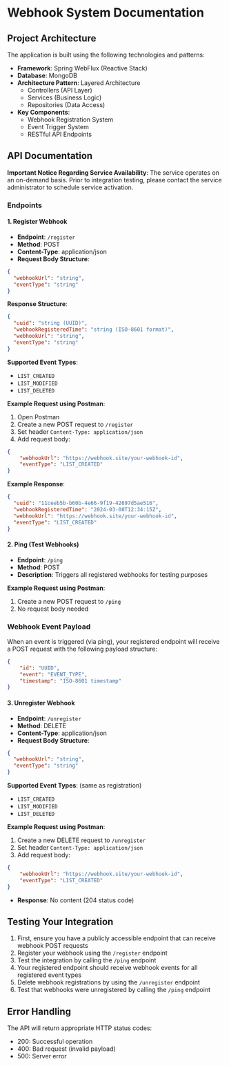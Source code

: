 # Webhook System Documentation

## Project Architecture

The application is built using the following technologies and patterns:

- **Framework**: Spring WebFlux (Reactive Stack)
- **Database**: MongoDB
- **Architecture Pattern**: Layered Architecture
  - Controllers (API Layer)
  - Services (Business Logic)
  - Repositories (Data Access)
- **Key Components**:
  - Webhook Registration System
  - Event Trigger System
  - RESTful API Endpoints

## API Documentation

**Important Notice Regarding Service Availability**:
The service operates on an on-demand basis. Prior to integration testing, please contact the service administrator to schedule service activation.

### Endpoints

#### 1. Register Webhook
- **Endpoint**: `/register`
- **Method**: POST
- **Content-Type**: application/json
- **Request Body Structure**:
```json
{
  "webhookUrl": "string",
  "eventType": "string"
}
```

**Response Structure**:
```json
{
  "uuid": "string (UUID)",
  "webhookRegisteredTime": "string (ISO-8601 format)",
  "webhookUrl": "string",
  "eventType": "string"
}
```

**Supported Event Types**:
- `LIST_CREATED`
- `LIST_MODIFIED`
- `LIST_DELETED`

**Example Request using Postman**:
1. Open Postman
2. Create a new POST request to `/register`
3. Set header `Content-Type: application/json`
4. Add request body:
```json
{
    "webhookUrl": "https://webhook.site/your-webhook-id",
    "eventType": "LIST_CREATED"
}
```

**Example Response**:
```json
{
  "uuid": "11ceeb5b-b60b-4e66-9f19-42697d5ae516",
  "webhookRegisteredTime": "2024-03-08T12:34:15Z",
  "webhookUrl": "https://webhook.site/your-webhook-id",
  "eventType": "LIST_CREATED"
}
```

#### 2. Ping (Test Webhooks)
- **Endpoint**: `/ping`
- **Method**: POST
- **Description**: Triggers all registered webhooks for testing purposes

**Example Request using Postman**:
1. Create a new POST request to `/ping`
2. No request body needed

### Webhook Event Payload

When an event is triggered (via ping), your registered endpoint will receive a POST request with the following payload structure:

```json
{
    "id": "UUID",
    "event": "EVENT_TYPE",
    "timestamp": "ISO-8601 timestamp"
}
```

#### 3. Unregister Webhook
- **Endpoint**: `/unregister`
- **Method**: DELETE
- **Content-Type**: application/json
- **Request Body Structure**:
```json
{
  "webhookUrl": "string",
  "eventType": "string"
}
```

**Supported Event Types**: (same as registration)
- `LIST_CREATED`
- `LIST_MODIFIED`
- `LIST_DELETED`

**Example Request using Postman**:
1. Create a new DELETE request to `/unregister`
2. Set header `Content-Type: application/json`
3. Add request body:
```json
{
    "webhookUrl": "https://webhook.site/your-webhook-id",
    "eventType": "LIST_CREATED"
}
```

- **Response**: No content (204 status code)

## Testing Your Integration

1. First, ensure you have a publicly accessible endpoint that can receive webhook POST requests
2. Register your webhook using the `/register` endpoint
3. Test the integration by calling the `/ping` endpoint
4. Your registered endpoint should receive webhook events for all registered event types
5. Delete webhook registrations by using the `/unregister` endpoint
6. Test that webhooks were unregistered by calling the `/ping` endpoint

## Error Handling

The API will return appropriate HTTP status codes:
- 200: Successful operation
- 400: Bad request (invalid payload)
- 500: Server error
